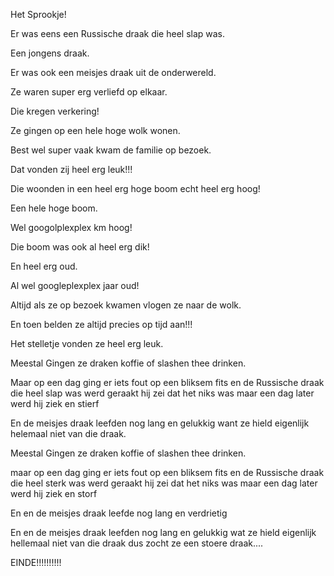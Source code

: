 Het Sprookje!

Er was eens een Russische draak die heel slap was.

Een jongens draak.

Er was ook een meisjes draak uit de onderwereld.

Ze waren super erg verliefd op elkaar.

Die kregen verkering!

Ze gingen op een hele hoge wolk wonen.

Best wel super vaak kwam de familie op bezoek.

Dat vonden zij heel erg leuk!!!

Die woonden in een heel erg hoge boom echt heel erg hoog!

Een hele hoge boom.

Wel googolplexplex km hoog!

Die boom was ook al heel erg dik!

En heel erg oud.

Al wel googleplexplex jaar oud!

Altijd als ze op bezoek kwamen vlogen ze naar de wolk.

En toen belden ze altijd precies op tijd aan!!!

Het stelletje vonden ze heel erg leuk.

Meestal Gingen ze draken koffie of slashen thee drinken.

Maar op een dag ging er iets fout op een bliksem fits en de Russische draak die heel slap was werd geraakt hij zei dat het niks was maar een dag later werd hij ziek en stierf  

En de meisjes draak leefden nog lang en gelukkig want ze hield eigenlijk helemaal niet van die draak. 

Meestal Gingen ze draken koffie of slashen thee drinken.

maar op een dag ging er iets fout op een bliksem fits en de Russische draak die heel sterk was werd  geraakt hij zei dat het niks was maar een dag later werd hij ziek en storf  

En en de meisjes draak leefde nog lang en verdrietig 

En en de meisjes draak leefden nog lang en gelukkig wat ze hield eigenlijk hellemaal niet van die draak 
dus zocht ze een stoere draak....

EINDE!!!!!!!!!!
